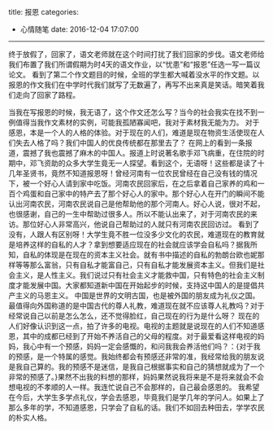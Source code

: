 title: 报恩
categories:
  - 心情随笔
date: 2016-12-04 17:07:00
---
终于放假了，回家了，语文老师就在这个时间打扰了我们回家的步伐。语文老师给我们布置了我们所谓假期为时4天的语文作业，以“忧患”和“报恩”任选一写一篇议论文。
看到了第二个作文题目的时候，全班的学生都大喊着没水平的作文题。以报恩的作文我们在中学时代我们就写了无数遍了，再写不出来真是笑话。暗笑着我们走向了回家了路程。
<!--more-->
当我在写报恩的时候，我无语了，这个作文还怎么写？当今的社会我实在找不到一例值得当我作文素材的实例，可能我孤陋寡闻吧，我对于素材我无能为力。
对于感恩，本是一个人的人格的体验。对于现在的人们，难道是现在物资生活使现在人们失去人格了吗？我们中国人的优良传统都在那里去了？
在网上的看到一条报道，震撼了我也震撼了麻木的中国人。报道上时说著名歌手邓飞病重，在住院的时期中，邓飞资助的众多大学生竟无一人探望。看到这个，无语呀！这些都是读了十几年圣贤书，竟然不知道报恩呀！曾经河南有一位农民曾经在自己没有钱的情况下，被一个好心人请到家中吃饭。河南农民回家后，在之后拿着自己家养的鸡和一百个鸡蛋和自己家中的特产去了那个好心人的家中。那个好心人在开门的瞬间不能认出河南农民，河南农民说自己是他帮助他的那个河南人。好心人说，很对不起，也很感谢，自己的一生中帮助过很多人。所以不能认出来了，对于河南农民的来访。那位好心人非常高兴，他说自己帮助过的人就只有河南农民回访过。
看到了没有，人跟人有区别呀！大学生竟不胜一位没多少文化的农民，难道现在的教育就是培养这样的自私的人才？拿到想要适应现在的社会就应该学会自私吗？据我所知，自私的体现是在现在的资本主义社会。就有书中描述的自私的勃朗台欧也妮那样等等那么富翁，只有自私才能富自己，只有自私才能发展资本主义。但我们是社会主义，是人性主义。我们说过只有社会主义才能救中国，只有特色的社会主义制度才能发展中国。大家都知道新中国在开始起步的时候，支持这中国人的是提倡共产主义的马恩主义。
中国是世界的文明古国，也是被外国的朋友成为礼仪之国。最值得向外国称道的是中国古代的尊人礼教，难道现在就不应该尊人礼教吗？对于经常说自己以前是怎么怎么，还不觉得脸红，自己现在的行为是什么呀？
现在的人们好像认识到这一点，拍了许多的电视。电视的主题就是说现在的人们不知道感恩，其中的成都已经到了开始不养活自己的父母的程度。对于最爱看这样电视的妈妈，我心中有一个预感，妈妈一定会感慨的，和问我我会养活他们吗？：{对于我的预感，是一个特属的感觉。我始终都会有预感还非常的准，我经常给我的朋友说是我自己算的。我的预感不是迷信，是我自己根据事实和自己的猜想就成为了一个非常的预感了。}果然不出我的料想的那样，妈妈果然说我将来是不是将来就会不会想电视的不孝顺的人一样。我连忙说自己不会那样的，自己最会感恩的。
我希望在今后，大学生多学点礼仪，学会去感恩，毕竟我们是学几年的学问人。如果上了那么多年的学，不知道感恩，只学会了自私的话。我们不如回去种田去，学学农民的朴实人格。